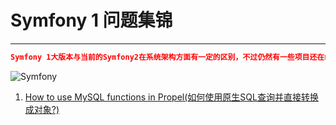 # Symfony 1 问题集锦

---
```json
Symfony 1大版本与当前的Symfony2在系统架构方面有一定的区别，不过仍然有一些项目还在继续跑Symfony1版本， 下面是自己的一些问题经验总结。
```
![Symfony](http://symfony.com/images/v5/logos/header-logo.svg)

1. [How to use MySQL functions in Propel(如何使用原生SQL查询并直接转换成对象?)](http://stackoverflow.com/questions/260229/how-to-use-mysql-functions-in-propel)
